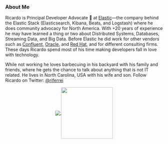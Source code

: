 ### About Me

Ricardo is Principal Developer Advocate 🥑 at [Elastic](https://www.elastic.co)—the company behind the Elastic Stack (Elasticsearch, Kibana, Beats, and Logstash) where he does community advocacy for North America. With +20 years of experience he may have learned a thing or two about Distributed Systems, Databases, Streaming Data, and Big Data. Before Elastic he did work for other vendors such as [Confluent](https://www.confluent.io), [Oracle](https://www.oracle.com), and [Red Hat](https://www.redhat.com), and for different consulting firms. These days Ricardo spend most of his time making developers fall in love with technology.

While not working he loves barbecuing in his backyard with his family and friends, where he gets the chance to talk about anything that is not IT related. He lives in North Carolina, USA with his wife and son. Follow Ricardo on Twitter: [@riferrei](https://twitter.com/riferrei)

<p align="center">
  <a href="https://github.com/riferrei?tab=repositories">
    <img
      align="center"
      src="https://github-readme-stats.vercel.app/api/top-langs/?username=riferrei&layout=compact"
    />
  </a>
  <a href="https://github.com/riferrei?tab=repositories">
    <img
      align="center"
      height="165"
      src="https://github-readme-stats.vercel.app/api?username=riferrei&count_private=true&show_icons=true&custom_title=Github%20Status&hide=issues"
    />
  </a>
</p>
